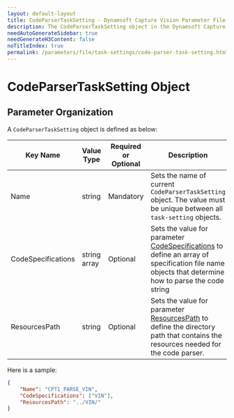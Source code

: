 ```yaml
---
layout: default-layout
title: CodeParserTaskSetting - Dynamsoft Capture Vision Parameter File
description: The CodeParserTaskSetting object in the Dynamsoft Capture Vision Parameter File. 
needAutoGenerateSidebar: true
needGenerateH3Content: false
noTitleIndex: true
permalink: /parameters/file/task-settings/code-parser-task-setting.html
---
```


# CodeParserTaskSetting Object

## Parameter Organization

A `CodeParserTaskSetting` object is defined as below:

| Key Name | Value Type | Required or Optional | Description |
|---|---|---|---|
| Name | string | Mandatory | Sets the name of current `CodeParserTaskSetting` object. The value must be unique between all `task-setting` objects. |
| CodeSpecifications | string array | Optional | Sets the value for parameter [CodeSpecifications]({{site.parameterReference}}code-specifications.html) to define an array of specification file name objects that determine how to parse the code string |
| ResourcesPath | string | Optional | Sets the value for parameter [ResourcesPath]({{site.parameterReference}}resources-path.html) to define the directory path that contains the resources needed for the code parser. |

Here is a sample:

```JSON
{
    "Name": "CPT1_PARSE_VIN",
    "CodeSpecifications": ["VIN"], 
    "ResourcesPath": "../VIN/" 
}
```
